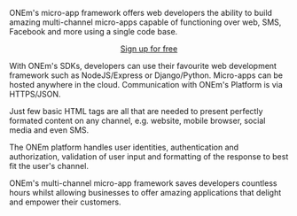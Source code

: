 ONEm's micro-app framework offers web developers the ability to build amazing multi-channel micro-apps capable of functioning over web, SMS, Facebook and more using a single code base.

<div style="text-align:center">
    <a target="_blank" rel="noopener noreferrer" href="https://developer-portal.onem.zone/" class="btn">Sign up for free</a>
</div>

With ONEm's SDKs, developers can use their favourite web development framework such as NodeJS/Express or Django/Python.  Micro-apps can be hosted anywhere in the cloud. Communication with ONEm's Platform is via HTTPS/JSON.

Just few basic HTML tags are all that are needed to present perfectly formated content on any channel, e.g. website, mobile browser, social media and even SMS.

The ONEm platform handles user identities, authentication and authorization, validation of user input and formatting of the response to best fit the user's channel.

ONEm's multi-channel micro-app framework saves developers countless hours whilst allowing businesses to offer amazing applications that delight and empower their customers.

